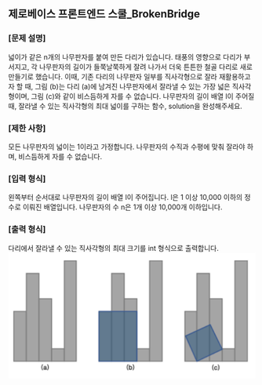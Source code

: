 ## 제로베이스 프론트엔드 스쿨\_BrokenBridge

### [문제 설명]

넓이가 같은 n개의 나무판자를 붙여 만든 다리가 있습니다. 태풍의 영향으로 다리가 부서지고, 각 나무판자의 길이가 들쭉날쭉하게 잘려 나가서 더욱 튼튼한 철골 다리로 새로 만들기로 했습니다.
이때, 기존 다리의 나무판자 일부를 직사각형으로 잘라 재활용하고자 할 때, 그림 (b)는 다리 (a)에 남겨진 나무판자에서 잘라낼 수 있는 가장 넓은 직사각형이며, 그림 (c)와 같이 비스듬하게 자를 수 없습니다.
나무판자의 길이 배열 l이 주어질 때, 잘라낼 수 있는 직사각형의 최대 넓이를 구하는 함수, solution을 완성해주세요.

### [제한 사항]

모든 나무판자의 넓이는 1이라고 가정합니다.
나무판자의 수직과 수평에 맞춰 잘라야 하며, 비스듬하게 자를 수 없습니다.

### [입력 형식]

왼쪽부터 순서대로 나무판자의 길이 배열 l이 주어집니다.
l은 1 이상 10,000 이하의 정수로 이뤄진 배열입니다.
나무판자의 수 n은 1개 이상 10,000개 이하입니다.

### [출력 형식]

다리에서 잘라낼 수 있는 직사각형의 최대 크기를 int 형식으로 출력합니다.
![sampleimg](image.png)
